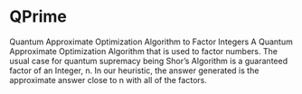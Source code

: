 # QPrime
 Quantum Approximate Optimization Algorithm to Factor Integers
A Quantum Approximate Optimization Algorithm that is used to factor numbers. The usual case for quantum supremacy being Shor’s Algorithm is a guaranteed factor of an Integer, n. 
In our heuristic, the answer generated is the approximate answer close to n with all of the factors.
